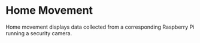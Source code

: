 Home Movement
=====================================

Home movement displays data collected from a corresponding Raspberry Pi running a security camera.
